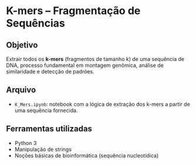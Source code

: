 # K-mers – Fragmentação de Sequências

## Objetivo

Extrair todos os **k-mers** (fragmentos de tamanho k) de uma sequência de DNA, processo fundamental em montagem genômica, análise de similaridade e detecção de padrões.

## Arquivo

- `K_Mers.ipynb`: notebook com a lógica de extração dos k-mers a partir de uma sequência fornecida.

## Ferramentas utilizadas

- Python 3
- Manipulação de strings
- Noções básicas de bioinformática (sequência nucleotídica)
